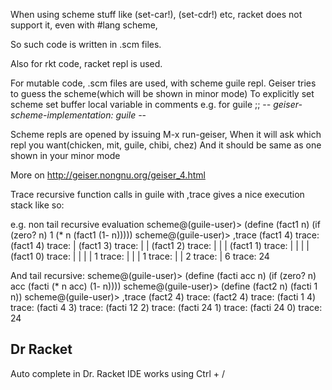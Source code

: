 

When using scheme stuff like (set-car!), (set-cdr!) etc,
racket does not support it, even with #lang scheme,

So such code is written in .scm files.

Also for rkt code, racket repl is used.

For mutable code, .scm files are used, with scheme guile repl.
Geiser tries to guess the scheme(which will be shown in minor mode)
To explicitly set scheme set buffer local variable in comments
e.g. for guile
;; -*- geiser-scheme-implementation: guile -*-

Scheme repls are opened by issuing M-x run-geiser,
When it will ask which repl you want(chicken, mit, guile, chibi, chez)
And it should be same as one shown in your minor mode

More on http://geiser.nongnu.org/geiser_4.html

Trace recursive function calls in guile with ,trace
gives a nice execution stack like so:

e.g. non tail recursive evaluation
scheme@(guile-user)> (define (fact1 n) 
                       (if (zero? n) 1
                           (* n (fact1 (1- n)))))
scheme@(guile-user)> ,trace (fact1 4)
trace: (fact1 4)
trace: |  (fact1 3)
trace: |  |  (fact1 2)
trace: |  |  |  (fact1 1)
trace: |  |  |  |  (fact1 0)
trace: |  |  |  |  1
trace: |  |  |  1
trace: |  |  2
trace: |  6
trace: 24

And tail recursive:
scheme@(guile-user)> (define (facti acc n)
                       (if (zero? n) acc
                           (facti (* n acc) (1- n))))
scheme@(guile-user)> (define (fact2 n) (facti 1 n))
scheme@(guile-user)> ,trace (fact2 4)
trace: (fact2 4)
trace: (facti 1 4)
trace: (facti 4 3)
trace: (facti 12 2)
trace: (facti 24 1)
trace: (facti 24 0)
trace: 24


## Dr Racket

Auto complete in Dr. Racket IDE works using Ctrl + /


